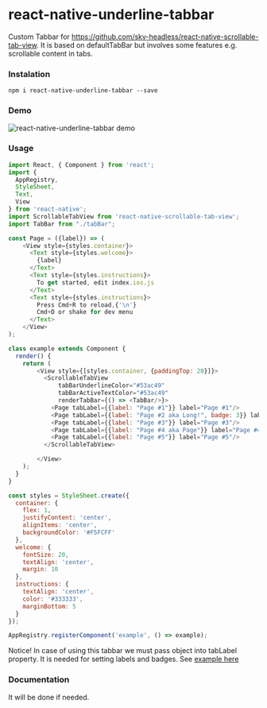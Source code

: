 # react-native-underline-tabbar
Custom Tabbar for https://github.com/skv-headless/react-native-scrollable-tab-view.
It is based on defaultTabBar but involves some features e.g. scrollable content in tabs.

### Instalation
```npm i react-native-underline-tabbar --save```

### Demo
![react-native-underline-tabbar demo](https://raw.githubusercontent.com/Slowyn/react-native-underline-tabbar/master/demo.gif)


### Usage
```javascript
import React, { Component } from 'react';
import {
  AppRegistry,
  StyleSheet,
  Text,
  View
} from 'react-native';
import ScrollableTabView from 'react-native-scrollable-tab-view';
import TabBar from "./tabBar";

const Page = ({label}) => (
    <View style={styles.container}>
      <Text style={styles.welcome}>
        {label}
      </Text>
      <Text style={styles.instructions}>
        To get started, edit index.ios.js
      </Text>
      <Text style={styles.instructions}>
        Press Cmd+R to reload,{'\n'}
        Cmd+D or shake for dev menu
      </Text>
    </View>
);

class example extends Component {
  render() {
    return (
        <View style={[styles.container, {paddingTop: 20}]}>
          <ScrollableTabView
              tabBarUnderlineColor="#53ac49"
              tabBarActiveTextColor="#53ac49"
              renderTabBar={() => <TabBar/>}>
            <Page tabLabel={{label: "Page #1"}} label="Page #1"/>
            <Page tabLabel={{label: "Page #2 aka Long!", badge: 3}} label="Page #2 aka Long!"/>
            <Page tabLabel={{label: "Page #3"}} label="Page #3"/>
            <Page tabLabel={{label: "Page #4 aka Page"}} label="Page #4 aka Page"/>
            <Page tabLabel={{label: "Page #5"}} label="Page #5"/>
          </ScrollableTabView>

        </View>
    );
  }
}

const styles = StyleSheet.create({
  container: {
    flex: 1,
    justifyContent: 'center',
    alignItems: 'center',
    backgroundColor: '#F5FCFF'
  },
  welcome: {
    fontSize: 20,
    textAlign: 'center',
    margin: 10
  },
  instructions: {
    textAlign: 'center',
    color: '#333333',
    marginBottom: 5
  }
});

AppRegistry.registerComponent('example', () => example);
```
Notice! In case of using this tabbar we must pass object into tabLabel property. It is needed for setting labels and badges.
See [example here](https://github.com/Slowyn/react-native-underline-tabbar/tree/master/example)

### Documentation
It will be done if needed.
